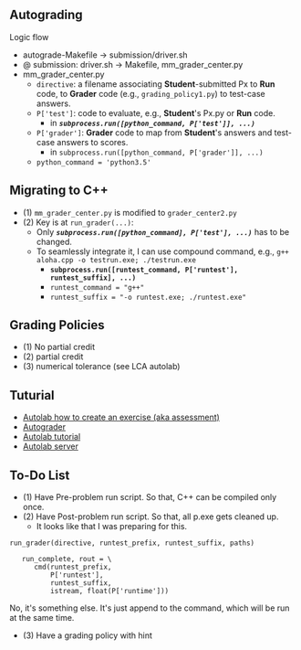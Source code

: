 ## Autograding

Logic flow
  * autograde-Makefile -> submission/driver.sh
  * @ submission: driver.sh -> Makefile, mm_grader_center.py
  * mm_grader_center.py
    * ```directive```: a filename associating **Student**-submitted Px to **Run** code, to **Grader** code (e.g., ```grading_policy1.py```) to test-case answers.
    * ```P['test']```: code to evaluate, e.g., **Student**'s Px.py or **Run** code. 
      * in ***```subprocess.run([python_command, P['test']], ...)```***
    * ```P['grader']```: **Grader** code to map from **Student**'s answers and test-case answers to scores. 
      * in ```subprocess.run([python_command, P['grader']], ...)```
    * ```python_command = 'python3.5'```


## Migrating to C++

  * (1) ```mm_grader_center.py``` is modified to ```grader_center2.py```
  * (2) Key is at ```run_grader(...)```:
    * Only ***```subprocess.run([python_command], P['test'], ...)```*** has to be changed.
    * To seamlessly integrate it, I can use compound command, e.g., ```g++ aloha.cpp -o testrun.exe; ./testrun.exe```
      * **```subprocess.run([runtest_command, P['runtest'], runtest_suffix], ...)```**
      * ```runtest_command = "g++"```
      * ```runtest_suffix = "-o runtest.exe; ./runtest.exe"```


## Grading Policies

  * (1) No partial credit
  * (2) partial credit
  * (3) numerical tolerance (see LCA autolab)
  
  
## Tuturial
  * [Autolab how to create an exercise (aka assessment)](https://github.com/tatpongkatanyukul/Autolab/blob/main/tutorial/build_assessment.md)
  * [Autograder](https://github.com/tatpongkatanyukul/Autolab/blob/main/tutorial/tutorial.md)
  * [Autolab tutorial](https://github.com/tatpongkatanyukul/Autolab/blob/main/tutorial/readme.md)
  * [Autolab server](https://github.com/tatpongkatanyukul/Autolab/blob/main/tutorial/sys/readme.md)


## To-Do List
  * (1) Have Pre-problem run script. So that, C++ can be compiled only once.
  * (2) Have Post-problem run script. So that, all p.exe gets cleaned up.
    * It looks like that I was preparing for this.
    
  ```run_grader(directive, runtest_prefix, runtest_suffix, paths)```

```
   run_complete, rout = \
      cmd(runtest_prefix,
          P['runtest'],
          runtest_suffix,
          istream, float(P['runtime']))
```                        
    
No, it's something else. It's just append to the command, which will be run at the same time. 

  
  * (3) Have a grading policy with hint

